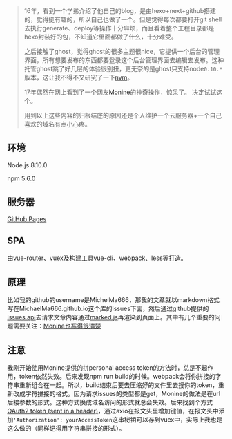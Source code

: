 > 16年，看到一个学弟介绍了他自己的blog，是由hexo+next+github搭建的，觉得挺有趣的，所以自己也做了一个。但是觉得每次都要打开git shell去执行generate、deploy等操作十分麻烦，而且看着整个工程目录都是hexo封装好的包，不知道它里面都做了什么，十分难受。
>
> 之后接触了ghost，觉得ghost的很多主题很nice，它提供一个后台的管理界面，所有想要发布的东西都要登录这个后台管理界面去编辑去发布。这种托管ghost跳了好几层的体验很别扭，更无奈的是ghost只支持node`0.10.*`版本，这让我不得不又研究了一下[nvm](https://github.com/coreybutler/nvm-windows)。
>
> 17年偶然在网上看到了一个网友[Monine](https://monine.github.io/#/)的神奇操作，惊呆了。 决定试试这个。
>
> 用到以上这些内容的归根结底的原因还是个人维护一个云服务器+一个自己喜欢的域名有点小心疼。

## 环境

Node.js 8.10.0

npm 5.6.0

## 服务器

[GitHub Pages](https://pages.github.com/)

## SPA

由vue-router、vuex及构建工具vue-cli、webpack、less等打造。

## 原理

比如我的github的username是MichelMa666，那我的文章就以markdown格式写在MichaelMa666.github.io这个库的issues下面，然后通过github提供的[issues api](https://developer.github.com/v3/issues/)去请求文章内容通过[marked.js](https://www.npmjs.com/package/marked)再渲染到页面上。其中有几个重要的问题需要关注：[Monine也写得很清楚](https://github.com/Monine/monine.github.io/blob/master/README.md )

## 注意

我刚开始使用Monine提供的拼personal access token的方法时，总是不起作用，token依然失效。后来发现npm run build的时候。webpack会将你拼接的字符串重新组合在一起。所以，build结束后要去压缩好的文件里去搜你的token，重新改成字符拼接的格式。因为请求issues的类型都是get，Monine的做法是在url后接参数的形式。这种方式换成域名访问的形式就总会失效。后来找到个方式[OAuth2 token (sent in a header)](https://developer.github.com/v3/#authentication)，通过axio在报文头里增加键值，在报文头中添加`'Authorization': yourAccessToken`这串秘钥可以存到vuex中，实际上我也是这么做的（同样记得用字符串拼接的形式）。
